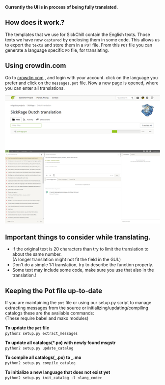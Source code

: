 **Currently the UI is in process of being fully translated.**

## How does it work.?

The templates that we use for SickChill contain the English texts. Those texts we have now `captured` by enclosing them in some code. This allows us to export the `texts` and store them in a `POT` file. From this `POT` file you can generate a language specific `PO` file, for translating.

## Using crowdin.com

Go to [crowdin.com](https://crowdin.com/project/sickchill) , and login with your account.
click on the language you prefer and click on the `messages.pot` file. Now a new page is opened, where you can enter all translations.

![pot](images/trans_pot.png)
![translating](images/translating.png)

## Important things to consider while translating.

- If the original text is 20 characters than try to limit the translation to about the same number.  
  (A longer translation might not fit the field in the GUI.)
- Don't do a simple 1:1 translation, try to describe the function properly.
- Some text may include some code, make sure you use that also in the translation.!

## Keeping the Pot file up-to-date

If you are maintaining the `pot` file or using our setup.py script to manage extracting messages from the source or initializing/updating/compiling catalogs these are the available commands:  
(These require babel and mako modules)

**To update the `pot` file**  
`python2 setup.py extract_messages`

**To update all catalogs(\*.po) with newly found msgstr**  
`python2 setup.py update_catalog`

**To compile all catalogs(_.po) to _.mo**  
`python2 setup.py compile_catalog`

**To initialize a new language that does not exist yet**  
`python2 setup.py init_catalog -l <lang_code>`

